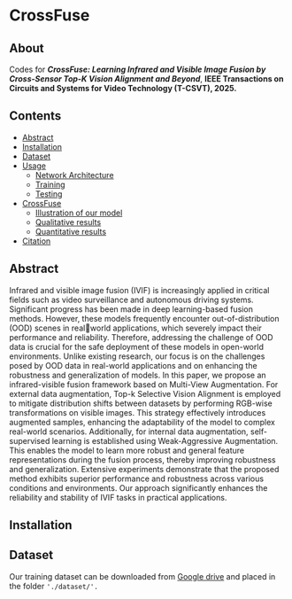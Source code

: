 # CrossFuse

## About
Codes for ***CrossFuse: Learning Infrared and Visible Image Fusion by Cross-Sensor Top-K Vision Alignment and Beyond***, **IEEE Transactions on Circuits and Systems for Video Technology (T-CSVT), 2025.**

## Contents

- [Abstract](#Abstract)
- [Installation](#Installation)
- [Dataset](#Dataset)
- [Usage](#Usage)
  - [Network Architecture](#Network-Architecture)
  - [Training](#Training)
  - [Testing](#Testing)
- [CrossFuse](#CrossFuse)
  - [Illustration of our model](#Illustration-of-our-model)
  - [Qualitative results](#Qualitative-results)
  - [Quantitative results](#Quantitative-results)
- [Citation](#Citation)


## Abstract
Infrared and visible image fusion (IVIF) is increasingly applied in critical fields such as video surveillance and autonomous driving systems. Significant progress has been made in deep learning-based fusion methods. However, these models frequently encounter out-of-distribution (OOD) scenes in realworld applications, which severely impact their performance and reliability. Therefore, addressing the challenge of OOD data is crucial for the safe deployment of these models in open-world environments. Unlike existing research, our focus is on the challenges posed by OOD data in real-world applications and on enhancing the robustness and generalization of models. In this paper, we propose an infrared-visible fusion framework based on Multi-View Augmentation. For external data augmentation, Top-k Selective Vision Alignment is employed to mitigate distribution shifts between datasets by performing RGB-wise transformations on visible images. This strategy effectively introduces augmented samples, enhancing the adaptability of the model to complex real-world scenarios. Additionally, for internal data augmentation, self-supervised learning is established using Weak-Aggressive Augmentation. This enables the model to learn more robust and general feature representations during the fusion process, thereby improving robustness and generalization. Extensive experiments demonstrate that the proposed method exhibits superior performance and robustness across various conditions and environments. Our approach significantly enhances the reliability and stability of IVIF tasks in practical applications.

## Installation


## Dataset
Our training dataset can be downloaded from [Google drive](https://drive.google.com/file/d/1DJ4btzAnYLtfh9HcLvWcVtFUA9z3xlSQ/view?usp=drive_link) and placed in the folder ``'./dataset/'.``

